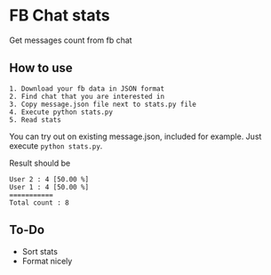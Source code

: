 # FB Chat stats
Get messages count from fb chat

## How to use

```
1. Download your fb data in JSON format
2. Find chat that you are interested in
3. Copy message.json file next to stats.py file
4. Execute python stats.py
5. Read stats 
```

You can try out on existing message.json, included for example. Just execute `python stats.py`.

Result should be 

```
User 2 : 4 [50.00 %]
User 1 : 4 [50.00 %]
===========
Total count : 8
```

## To-Do

- Sort stats
- Format nicely 